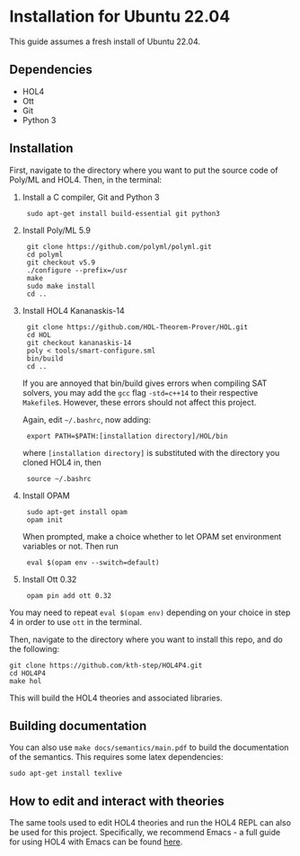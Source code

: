# Installation for Ubuntu 22.04

This guide assumes a fresh install of Ubuntu 22.04.

## Dependencies

* HOL4 
* Ott
* Git
* Python 3

## Installation

First, navigate to the directory where you want to put the source code of Poly/ML and HOL4. Then, in the terminal:

1. Install a C compiler, Git and Python 3

		sudo apt-get install build-essential git python3

2. Install Poly/ML 5.9

		git clone https://github.com/polyml/polyml.git
		cd polyml
		git checkout v5.9
		./configure --prefix=/usr
		make
		sudo make install
		cd ..

3. Install HOL4 Kananaskis-14
	
		git clone https://github.com/HOL-Theorem-Prover/HOL.git
		cd HOL
		git checkout kananaskis-14
		poly < tools/smart-configure.sml
		bin/build
		cd ..
	
	If you are annoyed that bin/build gives errors when compiling SAT solvers, you may add the `gcc` flag `-std=c++14` to their respective `Makefile`s. However, these errors should not affect this project.

	Again, edit `~/.bashrc`, now adding:

		export PATH=$PATH:[installation directory]/HOL/bin
	
	where `[installation directory]` is substituted with the directory you cloned HOL4 in, then

		source ~/.bashrc

4. Install OPAM

		sudo apt-get install opam
		opam init
	
	When prompted, make a choice whether to let OPAM set environment variables or not. Then run

		eval $(opam env --switch=default)
	
5. Install Ott 0.32

		opam pin add ott 0.32

You may need to repeat `eval $(opam env)` depending on your choice in step 4 in order to use `ott` in the terminal.

Then, navigate to the directory where you want to install this repo, and do the following:

	git clone https://github.com/kth-step/HOL4P4.git
	cd HOL4P4
	make hol

This will build the HOL4 theories and associated libraries.

## Building documentation

You can also use `make docs/semantics/main.pdf` to build the documentation of the semantics. This requires some latex dependencies:

	sudo apt-get install texlive

## How to edit and interact with theories

The same tools used to edit HOL4 theories and run the HOL4 REPL can also be used for this project. Specifically, we recommend Emacs - a full guide for using HOL4 with Emacs can be found [here](https://hol-theorem-prover.org/HOL-interaction.pdf).
